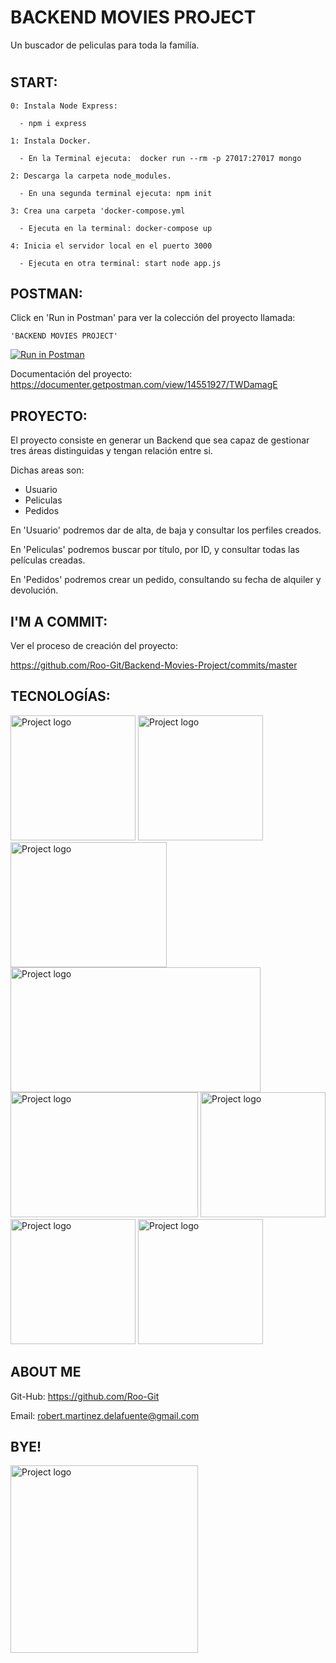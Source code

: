 # BACKEND MOVIES PROJECT

Un buscador de peliculas para toda la familía. 

#


## START:
    0: Instala Node Express:

      - npm i express
    
    1: Instala Docker.

      - En la Terminal ejecuta:  docker run --rm -p 27017:27017 mongo
    
    2: Descarga la carpeta node_modules.

      - En una segunda terminal ejecuta: npm init

    3: Crea una carpeta 'docker-compose.yml

      - Ejecuta en la terminal: docker-compose up
    
    4: Inicia el servidor local en el puerto 3000

      - Ejecuta en otra terminal: start node app.js
     

## POSTMAN:

  Click en 'Run in Postman' para ver la colección del proyecto llamada: 
    
    'BACKEND MOVIES PROJECT'
[![Run in Postman](https://run.pstmn.io/button.svg)](https://app.getpostman.com/run-collection/767fe97fae3a52529ccb)

  Documentación del proyecto: https://documenter.getpostman.com/view/14551927/TWDamagE
 

## PROYECTO:

El proyecto consiste en generar un Backend que sea capaz de gestionar tres áreas distinguidas y tengan relación entre si.

Dichas areas son:

- Usuario
- Peliculas
- Pedidos


En 'Usuario' podremos dar de alta, de baja y consultar los perfiles creados.

En 'Peliculas' podremos buscar por título, por ID, y consultar todas las películas creadas.

En 'Pedidos' podremos crear un pedido, consultando su fecha de alquiler y devolución.

## I'M A COMMIT:

Ver el proceso de creación del proyecto:

https://github.com/Roo-Git/Backend-Movies-Project/commits/master

## TECNOLOGÍAS:


<img width=200px height=200px src="https://img2.freepng.es/20180425/jrw/kisspng-node-js-javascript-web-application-express-js-comp-5ae0f84e2a4242.1423638015246930701731.jpg" alt="Project logo"></a> <img width=200px height=200px src="https://victorroblesweb.es/wp-content/uploads/2016/11/mongodb.png" alt="Project logo"></a> <img width=250px height=200px src="https://gblobscdn.gitbook.com/assets%2F-Lgyno4NC7rhy49BAEjN%2F-Lh2uMF0SeRmgQ9ESrbj%2F-Lh3BNps2alvubBYGzN1%2FScreen%20Shot%202019-06-10%20at%208.40.12%20PM.png?alt=media&token=b33b7f94-657f-4c88-b55c-8cbb586dfdea" alt="Project logo"></a> <img width=400px height=200px src="https://img1.xenby.com/283/144695a6.png?v=0" alt="Project logo"></a> <img width=300px height=200px src="https://mms.businesswire.com/media/20200924005190/en/761650/22/postman-logo-vert-2018.jpg" alt="Project logo"></a> <img width=200px height=200px src="https://miro.medium.com/max/336/0*yij2e7gB0x438hKT.png" alt="Project logo"></a> <img width=200px height=200px src="https://ugeek.github.io/blog/images-blog/git.png" alt="Project logo"></a> <img width=200px height=200px src="https://www.onda-dias.eu/cms/wp-content/uploads/2018/05/api.png" alt="Project logo"></a>


## ABOUT ME

Git-Hub: https://github.com/Roo-Git

Email: robert.martinez.delafuente@gmail.com

## BYE!

<img width=300px height=300px src="http://pa1.narvii.com/6239/82e2620d8d7b04ecb7712ab7a274923ce4efe09a_00.gif" alt="Project logo"></a>